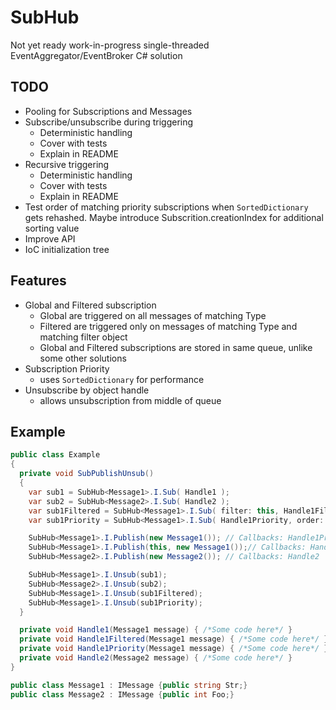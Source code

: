 # SubHub
Not yet ready work-in-progress single-threaded EventAggregator/EventBroker C# solution

## TODO
  - Pooling for Subscriptions and Messages
  - Subscribe/unsubscribe during triggering
    - Deterministic handling
    - Cover with tests
    - Explain in README
  - Recursive triggering
    - Deterministic handling
    - Cover with tests
    - Explain in README
  - Test order of matching priority subscriptions when `SortedDictionary` gets rehashed. Maybe introduce Subscrition.creationIndex for additional sorting value
  - Improve API
  - IoC initialization tree

## Features
  - Global and Filtered subscription
    - Global are triggered on all messages of matching Type
    - Filtered are triggered only on messages of matching Type and matching filter object
    - Global and Filtered subscriptions are stored in same queue, unlike some other solutions
  - Subscription Priority
    - uses `SortedDictionary` for performance
  - Unsubscribe by object handle
    - allows unsubscription from middle of queue

## Example
```csharp
public class Example
{
  private void SubPublishUnsub()
  {
    var sub1 = SubHub<Message1>.I.Sub( Handle1 );
    var sub2 = SubHub<Message2>.I.Sub( Handle2 );
    var sub1Filtered = SubHub<Message1>.I.Sub( filter: this, Handle1Filtered );
    var sub1Priority = SubHub<Message1>.I.Sub( Handle1Priority, order: -5 );

    SubHub<Message1>.I.Publish(new Message1()); // Callbacks: Handle1Priority(), Handle1()
    SubHub<Message1>.I.Publish(this, new Message1());// Callbacks: Handle1Priority(), Handle1(), Handle1Filtered()
    SubHub<Message2>.I.Publish(new Message2()); // Callbacks: Handle2

    SubHub<Message1>.I.Unsub(sub1);
    SubHub<Message2>.I.Unsub(sub2);
    SubHub<Message1>.I.Unsub(sub1Filtered);
    SubHub<Message1>.I.Unsub(sub1Priority);
  }

  private void Handle1(Message1 message) { /*Some code here*/ }
  private void Handle1Filtered(Message1 message) { /*Some code here*/ }
  private void Handle1Priority(Message1 message) { /*Some code here*/ }
  private void Handle2(Message2 message) { /*Some code here*/ }
}

public class Message1 : IMessage {public string Str;}
public class Message2 : IMessage {public int Foo;}
```
